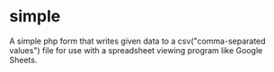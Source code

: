 # simple
A simple php form that writes given data to a csv("comma-separated values") file for use with a spreadsheet viewing program like Google Sheets.
